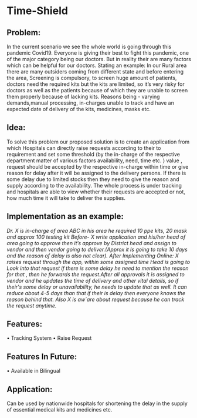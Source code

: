 # Time-Shield
## Problem:

In the current scenario we see the whole world is going through this pandemic Covid19. Everyone is giving their best to fight this pandemic, one of the major category being our doctors. But in reality their are many factors which can be helpful for our doctors. Stating an example: In our Rural area there are many outsiders coming from different state and before entering the area, Screening is compulsory, to screen huge amount of patients, doctors need the required kits but the kits are limited, so it’s very risky for doctors as well as the patients because of which they are unable to screen them properly because of lacking kits. Reasons being - varying demands,manual processing, in-charges unable to track and have an expected date of delivery of the kits, medicines, masks etc.

## Idea:

To solve this problem our proposed solution is to create an application from which Hospitals can directly raise requests according to their to requirement and set some threshold (by the in-charge of the respective department matter of various factors availability, need, time etc. ) value , request should be accepted by the respective in-charge within time or give reason for delay after it will be assigned to the delivery persons. If there is some delay due to limited stocks then they need to give the reason and supply according to the availability. The whole process is under tracking and hospitals are able to view whether their requests are accepted or not, how much time it will take to deliver the supplies.

## Implementation as an example:

*Dr. X is in-charge of area ABC in his area he required 10 ppe kits, 20 mask and approx 100 testing kit Before- X write application and his/her head of area going to approve then it’s approve by District head and assign to vendor and then vendor going to deliver.(Approx it Is going to take 10 days and the reason of delay is also not clear). After Implementing Online: X raises request through the app, within some assigned time Head is going to Look into that request if there is some delay he need to mention the reason for that , then he forwards the request.After all approvals it is assigned to vendor and he updates the time of delivery and other vital details, so if their's some delay or unavailability, he needs to update that as well. It can reduce about 4-5 days than that if their is delay then everyone knows the reason behind that. Also X is aw`are about request because he can track the request anytime.*



## Features:

• Tracking System 
• Raise Request

## Features In Future:

• Available in Bilingual

## Application:

Can be used by nationwide hospitals for shortening the delay in the supply of essential medical kits and medicines etc.
